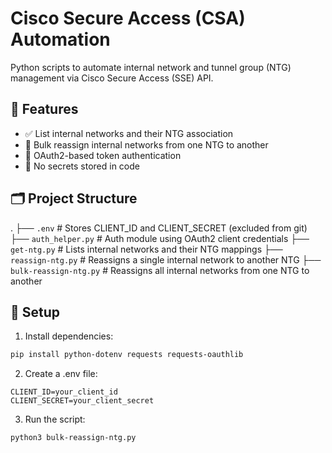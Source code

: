 # Cisco Secure Access (CSA) Automation

Python scripts to automate internal network and tunnel group (NTG) management via Cisco Secure Access (SSE) API.

## 🔧 Features

- ✅ List internal networks and their NTG association
- 🔄 Bulk reassign internal networks from one NTG to another
- 🔐 OAuth2-based token authentication
- 🧼 No secrets stored in code

## 🗂️ Project Structure
.
├── `.env` # Stores CLIENT_ID and CLIENT_SECRET (excluded from git)
├── `auth_helper.py` # Auth module using OAuth2 client credentials
├── `get-ntg.py` # Lists internal networks and their NTG mappings
├── `reassign-ntg.py` # Reassigns a single internal network to another NTG
├── `bulk-reassign-ntg.py` # Reassigns all internal networks from one NTG to another


## 🔐 Setup

1. Install dependencies:

```bash
pip install python-dotenv requests requests-oauthlib
```

2. Create a .env file:

```
CLIENT_ID=your_client_id
CLIENT_SECRET=your_client_secret
``` 

3. Run the script:

```
python3 bulk-reassign-ntg.py
```
